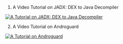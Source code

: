 1) A Video Tutorial on JADX: DEX to Java Decompiler

[![A Tutorial on JADX: DEX to Java Decompiler](https://i9.ytimg.com/vi/WfL53todv90/mq1.jpg?sqp=CIyWuf8F&rs=AOn4CLADbYdvEfiuF_ggTHoHmTISN0BcLQ)](https://youtu.be/WfL53todv90) 

2) A Video Tutorial on Androguard

[![A Tutorial on Androguard](https://i9.ytimg.com/vi/yJx0a1ICyUw/mq1.jpg?sqp=CIyWuf8F&rs=AOn4CLDCF0pcCASb6aE_1DmXMKw13NURfg)](https://youtu.be/yJx0a1ICyUw) 
